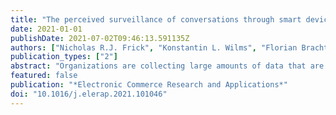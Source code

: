 ```yaml
---
title: "The perceived surveillance of conversations through smart devices"
date: 2021-01-01
publishDate: 2021-07-02T09:46:13.591135Z
authors: ["Nicholas R.J. Frick", "Konstantin L. Wilms", "Florian Brachten", "Teresa Hetjens", "Stefan Stieglitz", "Björn Ross"]
publication_types: ["2"]
abstract: "Organizations are collecting large amounts of data that are generated by Internet-connected devices in people's homes. This raises questions regarding online privacy and data security. A common concern is that online advertisements are personalized based on conversations that have unknowingly been recorded by people's smart devices. The present article examines this phenomenon and the potential determinants influencing this concern. For this purpose, an online survey (N = 277) was conducted. Three predictors were identified that affect the perceived surveillance of conversations: trust in smart devices, computer anxiety and prior negative experience. The developed surveillance effect model is discussed to understand the factors influencing this concern. The findings of this study serve as a foundation for future research and might support organizations in optimizing customer relations."
featured: false
publication: "*Electronic Commerce Research and Applications*"
doi: "10.1016/j.elerap.2021.101046"
---
```


